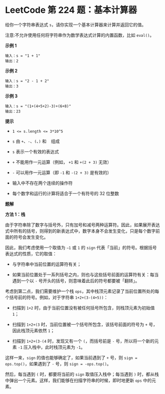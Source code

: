 # LeetCode 第 224 题：基本计算器

给你一个字符串表达式 `s`，请你实现一个基本计算器来计算并返回它的值。

注意:不允许使用任何将字符串作为数学表达式计算的内置函数，比如 `eval()`。

**示例 1**

```
输入：s = "1 + 1"
输出：2
```

**示例 2**

```
输入：s = "2 - 1 + 2"
输出：3
```

**示例 3**

```
输入：s = "(1+(4+5+2)-3)+(6+8)"
输出：23
```

**提示**

+ `1 <= s.length <= 3*10^5`

+ `s` 由 `+`、`-`、`(`、`)` 和 ` ` 组成

+ `s` 表示一个有效的表达式

+ `+` 不能用作一元运算（例如， `+1` 和 `+(2 + 3)` 无效）

+ `-` 可以用作一元运算（即 `-1` 和 `-(2 + 3)` 是有效的）

+ 输入中不存在两个连续的操作符

+ 每个数字和运行的计算将适合于一个有符号的 32 位整数

**题解**

**方法 1：栈**

由于字符串除了数字与括号外，只有加号和减号两种运算符。因此，如果展开表达式中所有的括号，则得到的新表达式中，数字本身不会发生变化，只是每个数字前面的符号会发生变化。

因此，我们考虑使用一个取值为 `−1` 或 `1` 的 `sign` 代表「当前」的符号。根据括号表达式的性质，它的取值：

+ 与字符串中当前位置的运算符有关；

+ 如果当前位置处于一系列括号之内，则也与这些括号前面的运算符有关：每当遇到一个以 `-` 号开头的括号，则意味着此后的符号都要被「翻转」。

考虑到第二点，我们需要维护一个栈 `ops`，其中栈顶元素记录了当前位置所处的每个括号前的符号。例如，对于字符串 `1+2+(3-(4+5))`：

+ 扫描到 `1+2` 时，由于当前位置没有被任何括号所包含，则栈顶元素为初始值 `1`；

+ 扫描到 `1+2+(3` 时，当前位置被一个括号所包含，该括号前面的符号为 `+` 号，因此栈顶元素依然 `1`；

+ 扫描到 `1+2+(3-(4` 时，发现又有一个 `(`，而括号前是 `-` 号，所以将一个新的元素 `-1` 压入栈中，此时栈顶元素为 `-1`。

这样一来，`sign` 的值也能够确定了，如果当前遇到了 `+` 号，则 `sign = ops.top()`，如果遇到了 `-` 号，则 `sign = -ops.top()`。

然后，每当遇到 `(` 时，都要将当前的 `sign` 取值压入栈中；每当遇到 `)` 时，都从栈中弹出一个元素。这样，我们能够在扫描字符串的时候，即时地更新 `ops` 中的元素。